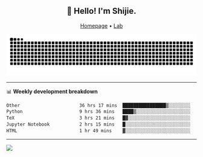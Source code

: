 <h2 align="center">👋 Hello! I'm Shijie.</h2>
<p align="center">
  <a href="https://xu-shi-jie.github.io"> Homepage</a> •
  <a href="https://onodalab.ees.hokudai.ac.jp"> Lab </a>
</p>

![Snake animation](https://github.com/xu-shi-jie/xu-shi-jie/blob/output/github-snake.svg)


-------

📊 **Weekly development breakdown**
<!--START_SECTION:waka-->

```txt
Other                      36 hrs 17 mins  ████████████████▒░░░░░░░░   65.55 %
Python                     9 hrs 36 mins   ████▒░░░░░░░░░░░░░░░░░░░░   17.37 %
TeX                        3 hrs 21 mins   █▓░░░░░░░░░░░░░░░░░░░░░░░   06.08 %
Jupyter Notebook           2 hrs 15 mins   █░░░░░░░░░░░░░░░░░░░░░░░░   04.08 %
HTML                       1 hr 49 mins    ▓░░░░░░░░░░░░░░░░░░░░░░░░   03.31 %
```

<!--END_SECTION:waka-->

-------
![](https://komarev.com/ghpvc/?username=xu-shi-jie&style=flat-square&color=blue) 
